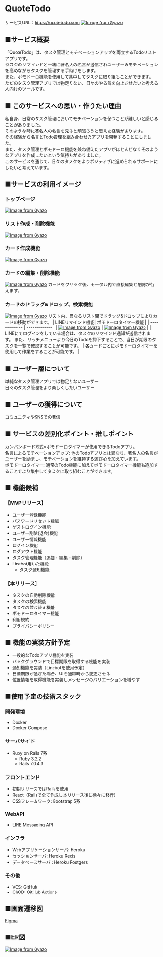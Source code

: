 # QuoteTodo
サービスURL：https://quotetodo.com
[![Image from Gyazo](https://i.gyazo.com/0117e1b461e339642848e09b250e9f99.png)](https://gyazo.com/0117e1b461e339642848e09b250e9f99)
## ■サービス概要
「QuoteTodo」は、タスク管理とモチベーションアップを両立するTodoリストアプリです。  
タスクのリマインドと一緒に著名人の名言が送信されユーザーのモチベーションを高めながらタスクを管理する手助けをします。  
また、ポモドーロ機能を使用して集中してタスクに取り組もことができます。  
ただのタスク管理アプリでは物足りない、日々のやる気を向上させたいと考える人向けのツールです。

## ■ このサービスへの思い・作りたい理由
私自身、日常のタスク管理においてモチベーションを保つことが難しいと感じることがありました。  
そのような時に著名人の名言を見ると頑張ろうと思えた経験があります。  
その経験から名言とTodo管理を組み合わせたアプリを開発することにしました。  
また、タスク管理とポモドーロ機能を兼ね備えたアプリがほとんどなくそのようなアプリを作成したいという気持ちがありました。  
このサービスを通じて、日々のタスクをよりポジティブに進められるサポートにしたいと考えています。

## ■サービスの利用イメージ
### トップページ
[![Image from Gyazo](https://i.gyazo.com/be4887143a1098dbb4fbe32cc46ea0c1.gif)](https://gyazo.com/be4887143a1098dbb4fbe32cc46ea0c1)

### リスト作成・削除機能
[![Image from Gyazo](https://i.gyazo.com/1e28e4832f00cec81f00215a269ed83b.gif)](https://gyazo.com/1e28e4832f00cec81f00215a269ed83b)

### カード作成機能
[![Image from Gyazo](https://i.gyazo.com/3d2187f5871e3898eb1dae277a02c537.gif)](https://gyazo.com/3d2187f5871e3898eb1dae277a02c537)

### カードの編集・削除機能
[![Image from Gyazo](https://i.gyazo.com/af03c9aacdeb6b0dacbc5b9998ea6feb.gif)](https://gyazo.com/af03c9aacdeb6b0dacbc5b9998ea6feb)
カードをクリック後、モーダル内で直接編集と削除が行えます。
### カードのドラッグ&ドロップ、検索機能
[![Image from Gyazo](https://i.gyazo.com/c62a87fdf4f14070842ed4c7d084d4a9.gif)](https://gyazo.com/c62a87fdf4f14070842ed4c7d084d4a9)
リスト内、異なるリスト間でドラッグ&ドロップによりカードの移動ができます。
| LINEリマインド機能| ポモドーロタイマー機能 |
| ------------- | ------------- |
| [![Image from Gyazo](https://i.gyazo.com/7712190d4d21a33379cfbedc1de9559b.png)](https://gyazo.com/7712190d4d21a33379cfbedc1de9559b)  | [![Image from Gyazo](https://i.gyazo.com/fd9ad644cc5086ad09d6d253a44606fc.png)](https://gyazo.com/fd9ad644cc5086ad09d6d253a44606fc)  |
| LINEにてログインをしている場合は、タスクのリマインド通知が送信されます。  また、リッチメニューより今日のTodoを押下することで、当日が期限のタスクを一覧で確認することが可能です。  | 各カードごとにポモドーロタイマーを使用して作業をすることが可能です。  |

###
## ■ ユーザー層について
単純なタスク管理アプリでは物足りないユーザー  
日々のタスク管理をより楽しくしたいユーザー

## ■ ユーザーの獲得について
コミュニティやSNSでの発信

## ■ サービスの差別化ポイント・推しポイント
カンバンボード方式×ポモドーロタイマーが使用できるTodoアプリ。  
名言によるモチベーションアップ: 他のTodoアプリとは異なり、著名人の名言がユーザーを励まし、モチベーションを維持する遊び心を加えています。  
ポモドーロタイマー: 通常のTodo機能に加えてポモドーロタイマー機能も追加することでより集中してタスクに取り組むことができます。

## ■ 機能候補
### 【MVPリリース】
* ユーザー登録機能
* パスワードリセット機能
* ゲストログイン機能
* ユーザー削除(退会)機能
* ユーザー情報機能
* ログイン機能
* ログアウト機能
* タスク管理機能（追加・編集・削除）
* Linebot用いた機能
  * タスク通知機能


### 【本リリース】
* タスクの自動削除機能
* タスクの検索機能
* タスクの並べ替え機能
* ポモドーロタイマー機能
* 利用規約
* プライバシーポリシー

## ■ 機能の実装方針予定
* 一般的なTodoアプリ機能を実装
* バックグラウンドで目標期限を取得する機能を実装
* 通知機能を実装（Linebotを使用予定）
* 目標期限が過ぎた場合、UIを通常時から変更させる
* 位置情報を取得機能を実装しメッセージのバリエーションを増やす

## ■使用予定の技術スタック
### 開発環境
- Docker
- Docker Compose

### サーバサイド
- Ruby on Rails 7系
  - Ruby 3.2.2
  - Rails 7.0.4.3

### フロントエンド
- 初期リリースではRailsを使用
- React（Railsで全て作成し本リリース後に徐々に移行）
- CSSフレームワーク: Bootstrap 5系

### WebAPI
- LINE Messaging API

### インフラ
- Webアプリケーションサーバ: Heroku
- セッションサーバ: Heroku Redis
- データベースサーバ : Heroku Postgers

### その他
- VCS: GitHub
- CI/CD: GitHub Actions

## ■画面遷移図
[Figma](https://www.figma.com/design/GyVsRGDJAEHDvSPuTnjwvn/Mary-s-todo-list?node-id=0%3A1&t=rRKr0DnFP1VOrjKy-1)

## ■ER図
[![Image from Gyazo](https://i.gyazo.com/a3c54e855daa116f10c6bf0352a02e14.png)](https://gyazo.com/a3c54e855daa116f10c6bf0352a02e14)
